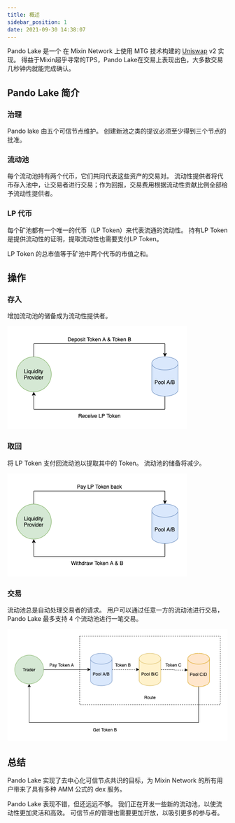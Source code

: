 ```yaml
---
title: 概述
sidebar_position: 1
date: 2021-09-30 14:38:07
---
```


Pando Lake 是一个 在 Mixin Network 上使用 MTG 技术构建的 [Uniswap](https://uniswap.org) v2 实现。 得益于Mixin超乎寻常的TPS，Pando Lake在交易上表现出色，大多数交易几秒钟内就能完成确认。

## Pando Lake 简介

### 治理

Pando lake 由五个可信节点维护。 创建新池之类的提议必须至少得到三个节点的批准。

### 流动池

每个流动池持有两个代币，它们共同代表这些资产的交易对。 流动性提供者将代币存入池中，让交易者进行交易；作为回报，交易费用根据流动性贡献比例全部给予流动性提供者。

### LP 代币

每个矿池都有一个唯一的代币（LP Token）来代表流通的流动性。 持有LP Token是提供流动性的证明，提取流动性也需要支付LP Token。

LP Token 的总市值等于矿池中两个代币的市值之和。

## 操作

### 存入

增加流动池的储备成为流动性提供者。

![存款操作](assets/pando_lake_deposit_action.png)

### 取回

将 LP Token 支付回流动池以提取其中的 Token。 流动池的储备将减少。

![取款操作](assets/pando_lake_withdraw_action.png)

### 交易

流动池总是自动处理交易者的请求。 用户可以通过任意一方的流动池进行交易，Pando Lake 最多支持 4 个流动池进行一笔交易。

![交易操作](assets/pando_lake_trade_action.png)

## 总结

Pando Lake 实现了去中心化可信节点共识的目标，为 Mixin Network 的所有用户带来了具有多种 AMM 公式的 dex 服务。

Pando Lake 表现不错，但还远远不够。 我们正在开发一些新的流动池，以使流动性更加灵活和高效。 可信节点的管理也需要更加开放，以吸引更多的参与者。



